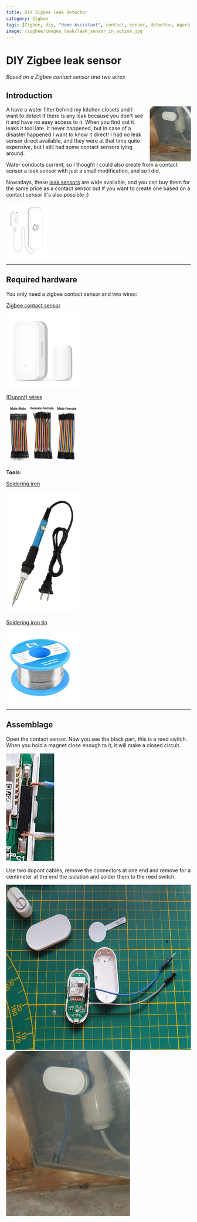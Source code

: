 ```yaml
---
title: DIY Zigbee leak detector
category: Zigbee
tags: [Zigbee, diy, "Home Assistant", contact, sensor, detector, Aqara, leak]
image: /zigbee/images_leak/leak_sensor_in_action.jpg
---
```


# DIY Zigbee leak sensor
*Based on a Zigbee contact sensor and two wires*

## Introduction

<img src="images_leak/leak_sensor_in_action.jpg" alt="diy zigbee leak sensor" height="150px" style="margin-left:15px;float:right"/>
A have a water filter behind my kitchen closets and I want to detect if there is any leak because you don't see it and have no easy access to it. When you find out it leaks it tool late. It never happened, but in case of a disaster happened I want to know it direct!
I had no leak sensor direct available, and they were at that time quite expensive, but I still had some contact sensors lying around. 

Water conducts current, so I thought I could also create from a contact sensor a leak sensor with just a small modification, and so I did.

Nowadays, these [leak sensors](../buy/smart_home_best_buy_tips#leak-sensor) are wide available, and you can buy them for the same price as a contact sensor but if you want to create one based on a contact sensor it's also possible ;) 

<a href="../buy/smart_home_best_buy_tips#leak-sensor">
<img src="../buy/images_zigbee/leak_sensor.webp" alt="leak sensor" height="150px" /></a>

---

## Required hardware

You only need a zigbee contact sensor and two wires:

[Zigbee contact sensor](../buy/smart_home_best_buy_tips#contact-sensor)

<a href="../buy/smart_home_best_buy_tips#contact-sensor">
<img src="../buy/images_zigbee/zigbee_contact_sensor_aqara.webp" alt="contact sensor" width="200px">
</a>

[(Dupont) wires](../buy/esphome_diy#dupont)

<a href="../buy/esphome_diy#dupont">
<img src="../esphome/images/dupont_cable_mix.webp" alt="Dupont male to male wires" width="200px"/></a>

**Tools:**

[Soldering iron](../buy/esphome_diy#soldering-iron)

<a href="../buy/esphome_diy#soldering-iron">
<img src="../esphome/images/soldering_iron.webp" alt="soldering iron" width="200px"/></a>

[Soldering iron tin](../buy/esphome_diy#soldering-tin-wire)

<a href="../buy/esphome_diy#soldering-tin-wire">
<img src="../esphome/images/soldering_tin_wire.png" alt="soldering tin wire" width="200px"/></a>

---

## Assemblage

Open the contact sensor. Now you see the black part, this is a reed switch.
When you hold a magnet close enough to it, it will make a closed circuit.

<img src="images_leak/leak_sensor_reed_switch.jpg" alt="reed switch"/>

Use two dupont cables, remove the connectors at one end and remove for a centimeter at the end the isolation 
and solder them to the reed switch.

<img src="images_leak/leak_sensor_assemblage.jpg" alt="diy zigbee leak sensor assemblage" height="450px"/>

<img src="images_leak/leak_sensor_in_action.jpg" alt="diy zigbee leak sensor in action" height="450px"/>